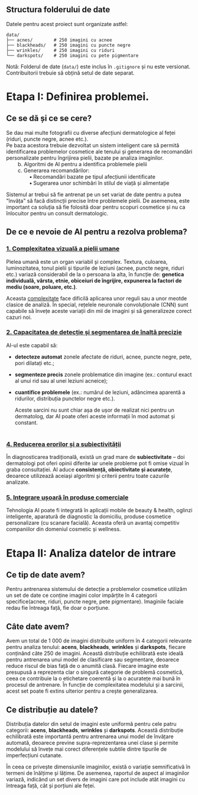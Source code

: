 ## Structura folderului de date

Datele pentru acest proiect sunt organizate astfel:

```
data/
├── acnes/        # 250 imagini cu acnee
├── blackheads/   # 250 imagini cu puncte negre
├── wrinkles/     # 250 imagini cu riduri
└── darkspots/    # 250 imagini cu pete pigmentare
```

Notă: Folderul de date (`data/`) este inclus în `.gitignore` și nu este versionat. Contribuitorii trebuie să obțină setul de date separat.

# Etapa I: Definirea problemei.

## Ce se dă și ce se cere?

Se dau mai multe fotografii cu diverse afecțiuni dermatologice al feței (riduri, puncte negre, acnee etc.).  
Pe baza acestora trebuie dezvoltat un sistem inteligent care să permită identificarea problemelor cosmetice ale tenului și generarea de recomandări personalizate pentru îngrijirea pielii,
bazate pe analiza imaginilor.<br>
&nbsp;&nbsp;&nbsp;&nbsp;&nbsp;&nbsp;&nbsp;&nbsp;b.	Algoritmi de AI pentru a identifica problemele pielii <br> 
&nbsp;&nbsp;&nbsp;&nbsp;&nbsp;&nbsp;&nbsp;&nbsp;c.	Generarea recomandărilor:<br>
&nbsp;&nbsp;&nbsp;&nbsp;&nbsp;&nbsp;&nbsp;&nbsp;&nbsp;&nbsp;&nbsp;&nbsp;&nbsp;&nbsp;&nbsp;&nbsp;**•**	Recomandări bazate pe tipul afecțiunii identificate<br>
&nbsp;&nbsp;&nbsp;&nbsp;&nbsp;&nbsp;&nbsp;&nbsp;&nbsp;&nbsp;&nbsp;&nbsp;&nbsp;&nbsp;&nbsp;&nbsp;**•**	Sugerarea unor schimbări în stilul de viață și alimentație


Sistemul ar trebui să fie antrenat pe un set variat de date pentru a putea "învăța" să facă distincții precise între problemele pielii.
De asemenea, este important ca soluția să fie folosită doar pentru scopuri cosmetice și nu ca înlocuitor pentru un consult dermatologic.

## De ce e nevoie de AI pentru a rezolva problema?

### <ins>1. Complexitatea vizuală a pielii umane</ins>

Pielea umană este un organ variabil și complex. Textura, culoarea, luminozitatea, tonul pielii și tipurile de leziuni (acnee, puncte negre, riduri etc.) variază considerabil de la o persoana la alta, în funcție de: **genetica individuală, vârsta, etnie, obiceiuri de îngrijire, expunerea la factori de mediu (soare, poluare, etc.)**.

Aceasta <ins>complexitate</ins> face dificilă aplicarea unor reguli sau a unor meotde clasice de analiză. În special, rețelele neuronale convoluționale (CNN) sunt capabile să învețe aceste variații din mii de imagini și să generalizeze corect cazuri noi.

### <ins>2. Capacitatea de detecție și segmentarea de înaltă precizie</ins>

AI-ul este capabil să:

- **detecteze automat** zonele afectate de riduri, acnee, puncte negre, pete, pori dilatați etc.;
- **segmenteze precis** zonele problematice din imagine (ex.: conturul exact al unui rid sau al unei leziuni acneice);
- **cuantifice problemele** (ex.: numărul de leziuni, adâncimea aparentă a ridurilor, distribuția punctelor negre etc.).

  Aceste sarcini nu sunt chiar așa de ușor de realizat nici pentru un dermatolog, dar AI poate oferi aceste informații în mod automat și constant.
  <br> <br>

### <ins>4.	Reducerea erorilor și a subiectivității </ins>
  În diagnosticarea tradițională, există un grad mare de **subiectivitate** – doi dermatologi pot oferi opinii diferite iar unele probleme pot fi omise vizual în graba consultației. AI aduce **consistență, obiectivitate și acuratețe**, deoarece utilizează aceiași algoritmi  și criterii pentru toate cazurile analizate.

### <ins>5.	Integrare ușoară în produse comerciale </ins>
  Tehnologia AI poate fi integrată în aplicații mobile de beauty & health, oglinzi inteligente, aparatură de diagnostic la domiciliu, produse cosmetice personalizare (cu scanare facială). Aceasta oferă un avantaj competitiv companiilor din domeniul cosmetic și wellness.

# Etapa II: Analiza datelor de intrare

## Ce tip de date avem?

Pentru antrenarea sistemului de detecție a problemelor cosmetice utilizăm un set de date ce conține imagini color impărțite în 4 categorii specifice(acnee, riduri, puncte negre, pete pigmentare). Imaginile faciale redau fie întreaga față, fie doar o porțiune. 

## Câte date avem?

Avem un total de 1 000 de imagini distribuite uniform în 4 categorii relevante pentru analiza tenului: **acens**, **blackheads**, **wrinkles** și **darkspots**, fiecare conținând câte 250 de imagini. Această distribuție echilibrată este ideală pentru antrenarea unui model de clasificare sau segmentare, deoarece reduce riscul de bias față de o anumită clasă. Fiecare imagine este presupusă a reprezenta clar o singură categorie de problemă cosmetică, ceea ce contribuie la o etichetare coerentă și la o acuratețe mai bună în procesul de antrenare. În funcție de complexitatea modelului și a sarcinii, acest set poate fi extins ulterior pentru a crește generalizarea.

## Ce distribuție au datele?

Distribuția datelor din setul de imagini este uniformă pentru cele patru categorii: **acens**, **blackheads**, **wrinkles** și **darkspots**. Această distribuție echilibrată este importantă pentru antrenarea unui model de învățare automată, deoarece previne supra-reprezentarea unei clase și permite modelului să învețe mai corect diferențele subtile dintre tipurile de imperfecțiuni cutanate.

În ceea ce privește dimensiunile imaginilor, există o variație semnificativă în termeni de înălțime și lățime. De asemenea, raportul de aspect al imaginilor variază, indicând un set divers de imagini care pot include atât imagini cu întreaga față, cât și porțiuni ale feței.
